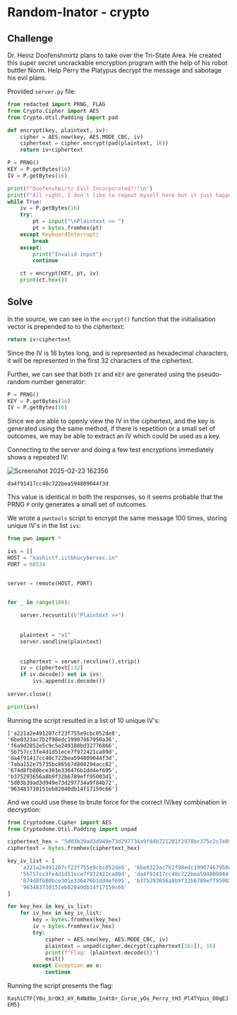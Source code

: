 # Random-Inator - crypto

## Challenge

Dr. Heinz Doofenshmirtz plans to take over the Tri-State Area. He created this super secret uncrackable encryption program with the help of his robot buttler Norm. Help Perry the Platypus decrypt the message and sabotage his evil plans.

Provided `server.py` file:

```py
from redacted import PRNG, FLAG
from Crypto.Cipher import AES
from Crypto.Util.Padding import pad

def encrypt(key, plaintext, iv):
    cipher = AES.new(key, AES.MODE_CBC, iv)
    ciphertext = cipher.encrypt(pad(plaintext, 16))
    return iv+ciphertext

P = PRNG()
KEY = P.getBytes(16)
IV = P.getBytes(16)

print(f"Doofenshmirtz Evil Incorporated!!!\n")
print(f"All right, I don't like to repeat myself here but it just happens\nAnyhow, here's the encrypted message: {encrypt(KEY, FLAG, IV).hex()}\nOhh, How I love EVIL")
while True:
    iv = P.getBytes(16) 
    try:
        pt = input("\nPlaintext >> ")
        pt = bytes.fromhex(pt)
    except KeyboardInterrupt:
        break
    except:
        print("Invalid input")
        continue

    ct = encrypt(KEY, pt, iv)
    print(ct.hex())
```

## Solve

In the source, we can see in the `encrypt()` function that the initialisation vector is prepended to to the ciphertext:

```py
return iv+ciphertext
```

Since the IV is 16 bytes long, and is represented as hexadecimal characters, it will be represented in the first 32 characters of the ciphertext.

Further, we can see that both `IV` and `KEY` are generated using the pseudo-random number generator:

```py
P = PRNG()
KEY = P.getBytes(16)
IV = P.getBytes(16)
```

Since we are able to openly view the IV in the ciphertext, and the key is generated using the same method, if there is repetition or a small set of outcomes, we may be able to extract an IV which could be used as a key.

Connecting to the server and doing a few test encryptions immediately shows a repeated IV:

![Screenshot 2025-02-23 162356](https://github.com/user-attachments/assets/310b64db-df1e-4cb0-95d4-94e8b64f3c29)


```
da4f91417cc40c722bea594809044f3d
```

This value is identical in both the responses, so it seems probable that the PRNG `P` only generates a small set of outcomes.

We wrote a `pwntools` script to encrypt the same message 100 times, storing unique IV's in the list `ivs`:

```py
from pwn import *

ivs = []
HOST = "kashictf.iitbhucybersec.in" 
PORT = 60534                     


server = remote(HOST, PORT)


for _ in range(100):
  
    server.recvuntil(b"Plaintext >>")
    
  
    plaintext = "a1"
    server.sendline(plaintext)  
    
    
    ciphertext = server.recvline().strip()
    iv = ciphertext[:32]
    if iv.decode() not in ivs:
        ivs.append(iv.decode())
    
server.close()

print(ivs)
```

Running the script resulted in a list of 10 unique IV's:

`['a221a2e491207cf23f755e9cbc052de8', '6be0323ac7b2f98edc19907467950a36', 'f6a9d2852e5c9c5e249188bd32776866', '5b757cc3fe4d1d51ece7f972421ca89d', 'da4f91417cc40c722bea594809044f3d', '7aba152e75735bc86567d804294acc82', '674d8fb80bce301e336476b1dd4ef695', 'b375293656a8b9f32b6789eff95003d1', '5d03b39ad3d949e73d297734a9f84b72', '963483730151eb82840db14f17159c66']`

And we could use these to brute force for the correct IV/key combination in decryption:

```py
from Cryptodome.Cipher import AES
from Cryptodome.Util.Padding import unpad

ciphertext_hex = "5d03b39ad3d949e73d297734a9f84b721201f2978bc375c2c7e05f1888f2b49051b437a971f48dce5b712dff2fbcb6552e735e8cb1c1d9af1b0df1210aa166ec13669190d85c4e640edd3ecb42bc1609f85e4ca743722348beb037f7a81611e6"
ciphertext = bytes.fromhex(ciphertext_hex)

key_iv_list = [
    'a221a2e491207cf23f755e9cbc052de8', '6be0323ac7b2f98edc19907467950a36', 'f6a9d2852e5c9c5e249188bd32776866', 
    '5b757cc3fe4d1d51ece7f972421ca89d', 'da4f91417cc40c722bea594809044f3d', '7aba152e75735bc86567d804294acc82', 
    '674d8fb80bce301e336476b1dd4ef695', 'b375293656a8b9f32b6789eff95003d1', '5d03b39ad3d949e73d297734a9f84b72', 
    '963483730151eb82840db14f17159c66'
]

for key_hex in key_iv_list:
    for iv_hex in key_iv_list:
        key = bytes.fromhex(key_hex)
        iv = bytes.fromhex(iv_hex)
        try:
            cipher = AES.new(key, AES.MODE_CBC, iv)
            plaintext = unpad(cipher.decrypt(ciphertext[16:]), 16)
            print(f"Flag: {plaintext.decode()}")
            exit()
        except Exception as e:
            continue
```

Running the script presents the flag:

`KashiCTF{Y0u_brOK3_mY_R4Nd0m_In4t0r_Curse_yOu_Perry_tH3_Pl4TYpus_O0qEJEM5}`
